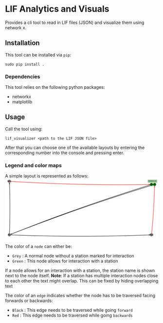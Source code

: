 # LIF Analytics and Visuals
Provides a cli tool to read in LIF files (JSON) and visualize them using network x.

## Installation
This tool can be installed via `pip`:
```
sudo pip install .
```

### Dependencies
This tool relies on the following python packages:
- networkx
- matplotlib

## Usage

Call the tool using:

```
lif_visualizer <path to the LIF JSON file>
```

After that you can choose one of the available layouts by entering the corresponding number into the console and pressing enter.

### Legend and color maps
A simple layout is represented as follows:
![Sample Layout](sampleVisual.png)

The color of a `node` can either be:
- `Grey` : A normal node without a station marked for interaction
- `Green` : This node allows for interaction with a station

If a node allows for an interaction with a station, the station name is shown next to the node itself.
**Note**: If a station has multiple interaction nodes close to each other the text might overlap. This can be fixed by hiding overlapping text

The color of an `edge` indicates whether the node has to be traversed facing forwards or backwards:
- `Black` : This edge needs to be traversed while going `forward`
- `Red` : This edge needs to be traversed while going `backwards`
